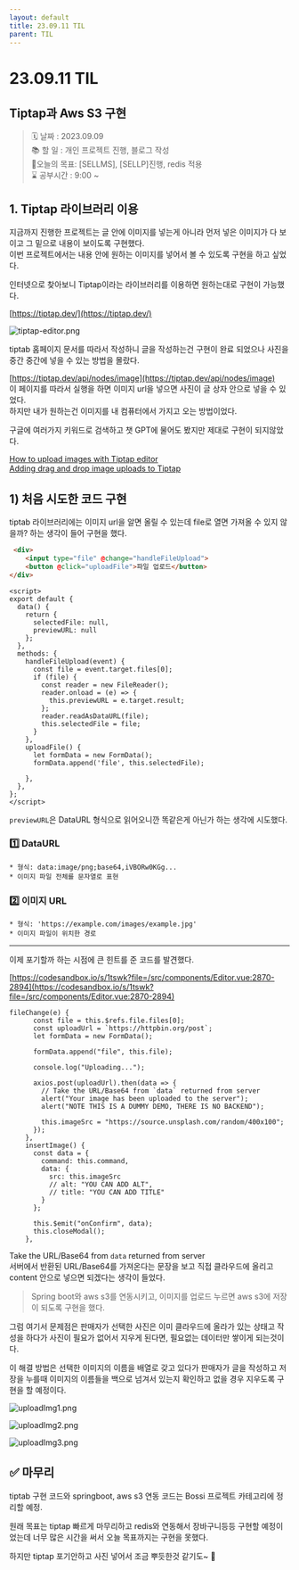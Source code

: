 ```yaml
---
layout: default
title: 23.09.11 TIL
parent: TIL
---
```


# 23.09.11 TIL
## Tiptap과 Aws S3 구현  
    
>🗓️ 날짜 : 2023.09.09   
> 📚 할 일 : 개인 프로젝트 진행, 블로그 작성   
> 📝오늘의 목표:  [SELLMS], [SELLP]진행, redis 적용   
> ⌛ 공부시간 : 9:00 ~


## 1. Tiptap 라이브러리 이용  
  
지금까지 진행한 프로젝트는 글 안에 이미지를 넣는게 아니라 먼저 넣은 이미지가 다 보이고 그 밑으로 내용이 보이도록 구현했다.  
이번 프로젝트에서는 내용 안에 원하는 이미지를 넣어서 볼 수 있도록 구현을 하고 싶었다.  
  
인터넷으로 찾아보니 Tiptap이라는 라이브러리를 이용하면 원하는대로 구현이 가능했다.  

[https://tiptap.dev/](https://tiptap.dev/)
  
![tiptap-editor.png](/assets/images/TIL/project/0911/tiptap-editor.png)  
  
tiptab 홈페이지 문서를 따라서 작성하니 글을 작성하는건 구현이 완료 되었으나 사진을 중간 중간에 넣을 수 있는 방법을 몰랐다.  
  
[https://tiptap.dev/api/nodes/image](https://tiptap.dev/api/nodes/image)  
이 페이지를 따라서 실행을 하면 이미지 url을 넣으면 사진이 글 상자 안으로 넣을 수 있었다.  
하지만 내가 원하는건 이미지를 내 컴퓨터에서 가지고 오는 방법이었다.  

  
구글에 여러가지 키워드로 검색하고 챗 GPT에 물어도 봤지만 제대로 구현이 되지않았다.    

[How to upload images with Tiptap editor](https://gist.github.com/slava-vishnyakov/16076dff1a77ddaca93c4bccd4ec4521)    
[Adding drag and drop image uploads to Tiptap](https://www.codemzy.com/blog/tiptap-drag-drop-image)  
  
  
## 1) 처음 시도한 코드 구현  
tiptab 라이브러리에는 이미지 url을 알면 올릴 수 있는데 file로 열면 가져올 수 있지 않을까? 하는 생각이 들어 구현을 했다.   

```html
 <div>
    <input type="file" @change="handleFileUpload">
    <button @click="uploadFile">파일 업로드</button>
</div>
```

```vue
<script>
export default {
  data() {
    return {
      selectedFile: null,
      previewURL: null
    };
  },
  methods: {
    handleFileUpload(event) {
      const file = event.target.files[0];
      if (file) {
        const reader = new FileReader();
        reader.onload = (e) => {
          this.previewURL = e.target.result;
        };
        reader.readAsDataURL(file);
        this.selectedFile = file;
      }
    },
    uploadFile() {
      let formData = new FormData();
      formData.append('file', this.selectedFile);

    },
  },
};
</script>
```
`previewURL`은 DataURL 형식으로 읽어오니깐 똑같은게 아닌가 하는 생각에 시도했다.  

### 1️⃣ DataURL
    * 형식: data:image/png;base64,iVBORw0KGg...  
    * 이미지 파일 전체를 문자열로 표현

### 2️⃣ 이미지 URL  
    * 형식: 'https://example.com/images/example.jpg'
    * 이미지 파일이 위치한 경로  
  
<hr/>   
  

이제 포기할까 하는 시점에 큰 힌트를 준 코드를 발견했다.  

[https://codesandbox.io/s/1tswk?file=/src/components/Editor.vue:2870-2894](https://codesandbox.io/s/1tswk?file=/src/components/Editor.vue:2870-2894)
  
```vue
fileChange(e) {
      const file = this.$refs.file.files[0];
      const uploadUrl = `https://httpbin.org/post`;
      let formData = new FormData();

      formData.append("file", this.file);

      console.log("Uploading...");

      axios.post(uploadUrl).then(data => {
        // Take the URL/Base64 from `data` returned from server
        alert("Your image has been uploaded to the server");
        alert("NOTE THIS IS A DUMMY DEMO, THERE IS NO BACKEND");

        this.imageSrc = "https://source.unsplash.com/random/400x100";
      });
    },
    insertImage() {
      const data = {
        command: this.command,
        data: {
          src: this.imageSrc
          // alt: "YOU CAN ADD ALT",
          // title: "YOU CAN ADD TITLE"
        }
      };

      this.$emit("onConfirm", data);
      this.closeModal();
    },

```  
Take the URL/Base64 from `data` returned from server  
서버에서 반환된 URL/Base64를 가져온다는 문장을 보고 직접 클라우드에 올리고 content 안으로 넣으면 되겠다는 생각이 들었다.  
  
  
> Spring boot와 aws s3를 연동시키고, 이미지를 업로드 누르면 aws s3에 저장이 되도록 구현을 했다.  
  
그럼 여기서 문제점은 판매자가 선택한 사진은 이미 클라우드에 올라가 있는 상태고 작성을 하다가 사진이 필요가 없어서 지우게 된다면, 필요없는 데이터만 쌓이게 되는것이다.  
  

이 해결 방법은 선택한 이미지의 이름을 배열로 갖고 있다가 판매자가 글을 작성하고 저장을 누를때 이미지의 이름들을 백으로 넘겨서 있는지 확인하고 없을 경우 지우도록 구현을 할 예정이다.  
  
![uploadImg1.png](/assets/images/TIL/project/0911/uploadImg1.png)  

![uploadImg2.png](/assets/images/TIL/project/0911/uploadImg2.png)   
  

![uploadImg3.png](/assets/images/TIL/project/0911/uploadImg3.png)
  

## ✅ 마무리  
tiptab 구현 코드와 springboot, aws s3 연동 코드는 Bossi 프로젝트 카테고리에 정리할 예정.  

원래 목표는 tiptap 빠르게 마무리하고 redis와 연동해서 장바구니등등 구현할 예정이었는데 너무 많은 시간을 써서 오늘 목표까지는 구현을 못했다.  
  
하지만 tiptap 포기안하고 사진 넣어서 조금 뿌듯한것 같기도~  🤪  
